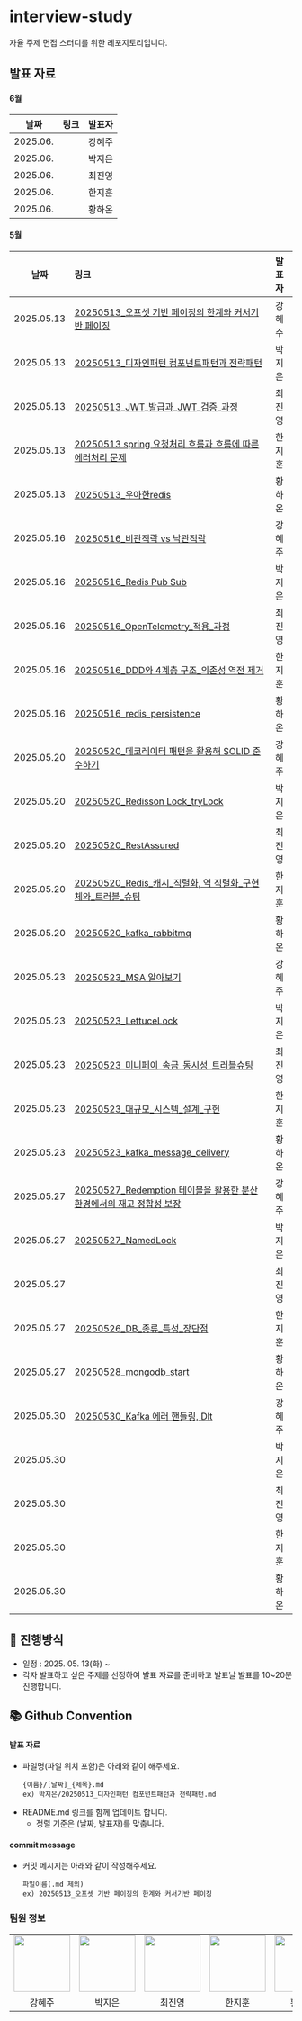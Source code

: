 # interview-study
자율 주제 면접 스터디를 위한 레포지토리입니다.

## 발표 자료
#### 6월
| 날짜         | 링크                                                      | 발표자 |
|------------|:-------------------------------------------------------------|:----|
| 2025.06.   | []()  | 강혜주 |
| 2025.06.   | []()  | 박지은 |
| 2025.06.   | []()  | 최진영 |
| 2025.06.   | []()  | 한지훈 |
| 2025.06.   | []()  | 황하온 |

#### 5월
| 날짜         | 링크                                                      | 발표자 |
|------------|:-------------------------------------------------------------|:----|
| 2025.05.13 | [20250513_오프셋 기반 페이징의 한계와 커서기반 페이징](https://github.com/HI-dle/interview-study/blob/main/%EA%B0%95%ED%98%9C%EC%A3%BC/20250513_%EC%98%A4%ED%94%84%EC%85%8B%20%EA%B8%B0%EB%B0%98%20%ED%8E%98%EC%9D%B4%EC%A7%95%EC%9D%98%20%ED%95%9C%EA%B3%84%EC%99%80%20%EC%BB%A4%EC%84%9C%EA%B8%B0%EB%B0%98%20%ED%8E%98%EC%9D%B4%EC%A7%95.md)   | 강혜주 |
| 2025.05.13 | [20250513_디자인패턴 컴포넌트패턴과 전략패턴](https://github.com/HI-dle/interview-study/blob/main/%EB%B0%95%EC%A7%80%EC%9D%80/20250513_%EB%94%94%EC%9E%90%EC%9D%B8%ED%8C%A8%ED%84%B4%20%EC%BB%B4%ED%8F%AC%EB%84%8C%ED%8A%B8%ED%8C%A8%ED%84%B4%EA%B3%BC%20%EC%A0%84%EB%9E%B5%ED%8C%A8%ED%84%B4.md)  | 박지은 |
| 2025.05.13 | [20250513_JWT_발급과_JWT_검증_과정](https://github.com/HI-dle/interview-study/blob/main/%EC%B5%9C%EC%A7%84%EC%98%81/20250513_JWT_%EB%B0%9C%EA%B8%89%EA%B3%BC_JWT_%EA%B2%80%EC%A6%9D_%EA%B3%BC%EC%A0%95.md)   | 최진영 |
| 2025.05.13 | [20250513 spring 요청처리 흐름과 흐름에 따른 에러처리 문제](https://github.com/HI-dle/interview-study/blob/main/%ED%95%9C%EC%A7%80%ED%9B%88/spring%20%EC%9A%94%EC%B2%AD%EC%B2%98%EB%A6%AC%20%ED%9D%90%EB%A6%84%EA%B3%BC%20%ED%9D%90%EB%A6%84%EC%97%90%20%EB%94%B0%EB%A5%B8%20%EC%97%90%EB%9F%AC%EC%B2%98%EB%A6%AC%20%EB%AC%B8%EC%A0%9C.md)          | 한지훈 |
| 2025.05.13 | [20250513_우아한redis](https://github.com/HI-dle/interview-study/blob/main/%20%ED%99%A9%ED%95%98%EC%98%A8/20250513_%EC%9A%B0%EC%95%84%ED%95%9Credis.md)    | 황하온 |
| 2025.05.16 | [20250516_비관적락 vs 낙관적락](https://github.com/HI-dle/interview-study/blob/main/%EA%B0%95%ED%98%9C%EC%A3%BC/20250516_%EB%B9%84%EA%B4%80%EC%A0%81%EB%9D%BD%20vs%20%EB%82%99%EA%B4%80%EC%A0%81%EB%9D%BD.md)     | 강혜주 |
| 2025.05.16 | [20250516_Redis Pub Sub](https://github.com/HI-dle/interview-study/blob/main/%EB%B0%95%EC%A7%80%EC%9D%80/20250516_Redis%20Pub%20Sub.md)        | 박지은 |
| 2025.05.16 | [20250516_OpenTelemetry_적용_과정](https://github.com/HI-dle/interview-study/blob/main/%EC%B5%9C%EC%A7%84%EC%98%81/20250516_OpenTelemetry_%EC%A0%81%EC%9A%A9_%EA%B3%BC%EC%A0%95.md)    | 최진영 |
| 2025.05.16 | [20250516_DDD와 4계층 구조_의존성 역전 제거](https://github.com/HI-dle/interview-study/blob/main/%ED%95%9C%EC%A7%80%ED%9B%88/20250516_DDD%EC%99%80%204%EA%B3%84%EC%B8%B5%20%EA%B5%AC%EC%A1%B0_%EC%9D%98%EC%A1%B4%EC%84%B1%20%EC%97%AD%EC%A0%84%20%EC%A0%9C%EA%B1%B0.md)       | 한지훈 |
| 2025.05.16 | [20250516_redis_persistence](https://github.com/HI-dle/interview-study/blob/main/%20%ED%99%A9%ED%95%98%EC%98%A8/20250516_redis_persistence.md)   | 황하온 |
| 2025.05.20 | [20250520_데코레이터 패턴을 활용해 SOLID 준수하기](https://github.com/HI-dle/interview-study/blob/main/%EA%B0%95%ED%98%9C%EC%A3%BC/20250520_%EB%8D%B0%EC%BD%94%EB%A0%88%EC%9D%B4%ED%84%B0%20%ED%8C%A8%ED%84%B4%EC%9D%84%20%ED%99%9C%EC%9A%A9%ED%95%B4%20SOLID%20%EC%A4%80%EC%88%98%ED%95%98%EA%B8%B0.md)    | 강혜주 |
| 2025.05.20 | [20250520_Redisson Lock_tryLock](https://github.com/HI-dle/interview-study/blob/main/%EB%B0%95%EC%A7%80%EC%9D%80/20250520_Redisson%20Lock_tryLock.md)   | 박지은 |
| 2025.05.20 | [20250520_RestAssured](https://github.com/HI-dle/interview-study/blob/main/%EC%B5%9C%EC%A7%84%EC%98%81/20250520_RestAssured.md)   | 최진영 |
| 2025.05.20 | [20250520_Redis_캐시_직렬화, 역 직렬화_구현체와_트러블_슈팅](https://github.com/HI-dle/interview-study/blob/main/%ED%95%9C%EC%A7%80%ED%9B%88/20250520_Redis_%EC%BA%90%EC%8B%9C_%EC%A7%81%EB%A0%AC%ED%99%94%2C%20%EC%97%AD%20%EC%A7%81%EB%A0%AC%ED%99%94_%EA%B5%AC%ED%98%84%EC%B2%B4%EC%99%80%20%ED%8A%B8%EB%9F%AC%EB%B8%94%20%EC%8A%88%ED%8C%85.md)     | 한지훈 |
| 2025.05.20 | [20250520_kafka_rabbitmq](https://github.com/HI-dle/interview-study/blob/main/%20%ED%99%A9%ED%95%98%EC%98%A8/20250520_kafka_rabbitmq.md)         | 황하온 |
| 2025.05.23 | [20250523_MSA 알아보기](https://github.com/HI-dle/interview-study/tree/main/%EA%B0%95%ED%98%9C%EC%A3%BC) | 강혜주 |
| 2025.05.23 | [20250523_LettuceLock](https://github.com/HI-dle/interview-study/blob/main/%EB%B0%95%EC%A7%80%EC%9D%80/20250523_LettuceLock.md) | 박지은 |
| 2025.05.23 | [20250523_미니페이_송금_동시성_트러블슈팅](https://github.com/HI-dle/interview-study/blob/main/%EC%B5%9C%EC%A7%84%EC%98%81/20250523_%EB%AF%B8%EB%8B%88%ED%8E%98%EC%9D%B4_%EC%86%A1%EA%B8%88_%EB%8F%99%EC%8B%9C%EC%84%B1_%ED%8A%B8%EB%9F%AC%EB%B8%94%EC%8A%88%ED%8C%85.md)  | 최진영 |
| 2025.05.23 | [20250523_대규모_시스템_설계_구현](https://github.com/HI-dle/interview-study/blob/main/%ED%95%9C%EC%A7%80%ED%9B%88/20250523_%EB%8C%80%EA%B7%9C%EB%AA%A8_%EC%8B%9C%EC%8A%A4%ED%85%9C_%EC%84%A4%EA%B3%84_%EA%B5%AC%ED%98%84.md)   | 한지훈 |
| 2025.05.23 | [20250523_kafka_message_delivery](https://github.com/HI-dle/interview-study/blob/main/%ED%99%A9%ED%95%98%EC%98%A8/20250523_kafka_message_delivery.md)  | 황하온 |
| 2025.05.27 | [20250527_Redemption 테이블을 활용한 분산 환경에서의 재고 정합성 보장](https://github.com/HI-dle/interview-study/blob/main/%EA%B0%95%ED%98%9C%EC%A3%BC/20250527_Redemption%20%ED%85%8C%EC%9D%B4%EB%B8%94%EC%9D%84%20%ED%99%9C%EC%9A%A9%ED%95%9C%20%EB%B6%84%EC%82%B0%20%ED%99%98%EA%B2%BD%EC%97%90%EC%84%9C%EC%9D%98%20%EC%9E%AC%EA%B3%A0%20%EC%A0%95%ED%95%A9%EC%84%B1%20%EB%B3%B4%EC%9E%A5.md) | 강혜주 |
| 2025.05.27 | [20250527_NamedLock](https://github.com/HI-dle/interview-study/blob/main/%EB%B0%95%EC%A7%80%EC%9D%80/20250527_NamedLock.md)     | 박지은 |
| 2025.05.27 | []()                                                       | 최진영 |
| 2025.05.27 | [20250526_DB_종류_특성_장단점](https://github.com/HI-dle/interview-study/blob/main/%ED%95%9C%EC%A7%80%ED%9B%88/20250526_DB_%EC%A2%85%EB%A5%98_%ED%8A%B9%EC%84%B1_%EC%9E%A5%EB%8B%A8%EC%A0%90.md)      | 한지훈 |
| 2025.05.27 | [20250528_mongodb_start](https://github.com/HI-dle/interview-study/blob/main/%ED%99%A9%ED%95%98%EC%98%A8/20250528_mongodb_start.md)  | 황하온 |
| 2025.05.30 | [20250530_Kafka 에러 핸들링, Dlt](https://github.com/HI-dle/interview-study/blob/main/%EA%B0%95%ED%98%9C%EC%A3%BC/20250530_Kafka%20%EC%97%90%EB%9F%AC%20%ED%95%B8%EB%93%A4%EB%A7%81%2C%20Dlt.md)  | 강혜주 |
| 2025.05.30 | []()  | 박지은 |
| 2025.05.30 | []()  | 최진영 |
| 2025.05.30 | []()  | 한지훈 |
| 2025.05.30 | []()  | 황하온 |

## 📜 진행방식
- 일정 : 2025. 05. 13(화) ~
- 각자 발표하고 싶은 주제를 선정하여 발표 자료를 준비하고 발표날 발표를 10~20분 진행합니다.

## 📚 Github Convention

#### 발표 자료
- 파일명(파일 위치 포함)은 아래와 같이 해주세요.
  ```
  {이름}/[날짜]_{제목}.md
  ex) 박지은/20250513_디자인패턴 컴포넌트패턴과 전략패턴.md
  ```
- README.md 링크를 함께 업데이트 합니다.
  - 정렬 기준은 (날짜, 발표자)를 맞춥니다.

#### commit message
- 커밋 메시지는 아래와 같이 작성해주세요.
  ```
  파일이름(.md 제외)
  ex) 20250513_오프셋 기반 페이징의 한계와 커서기반 페이징
  ```

  
### 팀원 정보
<table>
    <tr>
        <td align="center">
            <a href="https://github.com/hyezuu"><img  width="100px" src="https://avatars.githubusercontent.com/u/147456219?v=4" /></a>
        </td>
        <td align="center">
            <a href="https://github.com/je-pa"><img  width="100px" src="https://avatars.githubusercontent.com/u/76720692?v=4" /></a>
        </td>
        <td align="center">
            <a href="https://github.com/cchoijjinyoung"><img  width="100px" src="https://avatars.githubusercontent.com/u/68311264?v=4" /></a>
        </td>
        <td align="center">
            <a href="https://github.com/hanjihoon03"><img  width="100px" src="https://avatars.githubusercontent.com/u/163777923?v=4" /></a>
        </td>
        <td align="center">
            <a href="https://github.com/HanaHww2"><img  width="100px" src="https://avatars.githubusercontent.com/u/62924471?v=4" /></a>
        </td>
    </tr>
    <tr>
        <td align="center">강혜주</td>
        <td align="center">박지은</td>
        <td align="center">최진영</td>
        <td align="center">한지훈</td>
        <td align="center">황하온</td>
    </tr>
</table>
